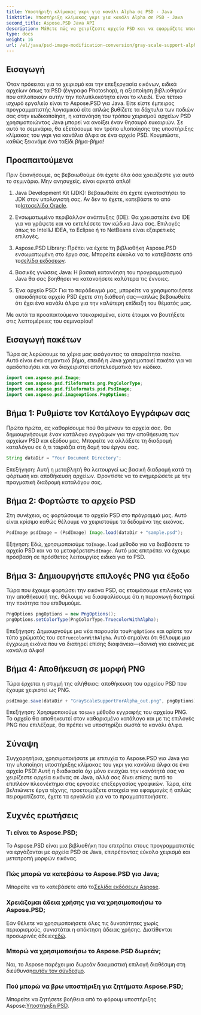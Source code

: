 ```yaml
---
title: Υποστήριξη κλίμακας γκρι για κανάλι Alpha σε PSD - Java
linktitle: Υποστήριξη κλίμακας γκρι για κανάλι Alpha σε PSD - Java
second_title: Aspose.PSD Java API
description: Μάθετε πώς να χειρίζεστε αρχεία PSD και να εφαρμόζετε υποστήριξη κλίμακας του γκρι για κανάλια άλφα χρησιμοποιώντας το Aspose.PSD για Java σε αυτόν τον οδηγό βήμα προς βήμα.
type: docs
weight: 16
url: /el/java/psd-image-modification-conversion/gray-scale-support-alpha-channel-psd/
---
```

## Εισαγωγή

Όταν πρόκειται για το χειρισμό και την επεξεργασία εικόνων, ειδικά αρχείων όπως τα PSD (έγγραφο Photoshop), η αξιοποίηση βιβλιοθηκών που απλοποιούν αυτήν την πολυπλοκότητα είναι το κλειδί. Ένα τέτοιο ισχυρό εργαλείο είναι το Aspose.PSD για Java. Είτε είστε έμπειρος προγραμματιστής λογισμικού είτε απλώς βυθίζετε τα δάχτυλα των ποδιών σας στην κωδικοποίηση, η κατανόηση του τρόπου χειρισμού αρχείων PSD χρησιμοποιώντας Java μπορεί να ανοίξει έναν θησαυρό ευκαιριών. Σε αυτό το σεμινάριο, θα εξετάσουμε τον τρόπο υλοποίησης της υποστήριξης κλίμακας του γκρι για κανάλια άλφα σε ένα αρχείο PSD. Κουμπώστε, καθώς ξεκινάμε ένα ταξίδι βήμα-βήμα!

## Προαπαιτούμενα

Πριν ξεκινήσουμε, ας βεβαιωθούμε ότι έχετε όλα όσα χρειάζεστε για αυτό το σεμινάριο. Μην ανησυχείς. είναι αρκετά απλό!

1.  Java Development Kit (JDK): Βεβαιωθείτε ότι έχετε εγκαταστήσει το JDK στον υπολογιστή σας. Αν δεν το έχετε, κατεβάστε το από το[Ιστοσελίδα Oracle](https://www.oracle.com/java/technologies/javase-jdk11-downloads.html).

2. Ενσωματωμένο περιβάλλον ανάπτυξης (IDE): Θα χρειαστείτε ένα IDE για να γράψετε και να εκτελέσετε τον κώδικα Java σας. Επιλογές όπως το IntelliJ IDEA, το Eclipse ή το NetBeans είναι εξαιρετικές επιλογές.

3.  Aspose.PSD Library: Πρέπει να έχετε τη βιβλιοθήκη Aspose.PSD ενσωματωμένη στο έργο σας. Μπορείτε εύκολα να το κατεβάσετε από το[σελίδα εκδόσεων](https://releases.aspose.com/psd/java/).

4. Βασικές γνώσεις Java: Η βασική κατανόηση του προγραμματισμού Java θα σας βοηθήσει να κατανοήσετε καλύτερα τις έννοιες.

5. Ένα αρχείο PSD: Για το παράδειγμά μας, μπορείτε να χρησιμοποιήσετε οποιοδήποτε αρχείο PSD έχετε στη διάθεσή σας—απλώς βεβαιωθείτε ότι έχει ένα κανάλι άλφα για την καλύτερη επίδειξη του θέματός μας.

Με αυτά τα προαπαιτούμενα τσεκαρισμένα, είστε έτοιμοι να βουτήξετε στις λεπτομέρειες του σεμιναρίου!

## Εισαγωγή πακέτων

Τώρα ας λερώσουμε τα χέρια μας εισάγοντας τα απαραίτητα πακέτα. Αυτό είναι ένα σημαντικό βήμα, επειδή η Java χρησιμοποιεί πακέτα για να ομαδοποιήσει και να διαχειριστεί αποτελεσματικά τον κώδικα.

```java
import com.aspose.psd.Image;
import com.aspose.psd.fileformats.png.PngColorType;
import com.aspose.psd.fileformats.psd.PsdImage;
import com.aspose.psd.imageoptions.PngOptions;
```

## Βήμα 1: Ρυθμίστε τον Κατάλογο Εγγράφων σας

Πρώτα πρώτα, ας καθορίσουμε πού θα μένουν τα αρχεία σας. Θα δημιουργήσουμε έναν κατάλογο εγγράφων για την αποθήκευση των αρχείων PSD και εξόδου μας. Μπορείτε να αλλάξετε τη διαδρομή καταλόγου σε ό,τι ταιριάζει στη δομή του έργου σας.

```java
String dataDir = "Your Document Directory";
```

Επεξήγηση: Αυτή η μεταβλητή θα λειτουργεί ως βασική διαδρομή κατά τη φόρτωση και αποθήκευση αρχείων. Φροντίστε να το ενημερώσετε με την πραγματική διαδρομή καταλόγου σας.

## Βήμα 2: Φορτώστε το αρχείο PSD

Στη συνέχεια, ας φορτώσουμε το αρχείο PSD στο πρόγραμμά μας. Αυτό είναι κρίσιμο καθώς θέλουμε να χειριστούμε τα δεδομένα της εικόνας.

```java
PsdImage psdImage = (PsdImage) Image.load(dataDir + "sample.psd");
```

 Εξήγηση: Εδώ, χρησιμοποιούμε το`Image.load` μέθοδο για να διαβάσετε το αρχείο PSD και να το μεταφέρετε`PsdImage`. Αυτό μας επιτρέπει να έχουμε πρόσβαση σε πρόσθετες λειτουργίες ειδικά για το PSD.

## Βήμα 3: Δημιουργήστε επιλογές PNG για έξοδο

Τώρα που έχουμε φορτώσει την εικόνα PSD, ας ετοιμάσουμε επιλογές για την αποθήκευσή της. Θέλουμε να διασφαλίσουμε ότι η παραγωγή διατηρεί την ποιότητα που επιθυμούμε.

```java
PngOptions pngOptions = new PngOptions();
pngOptions.setColorType(PngColorType.TruecolorWithAlpha);
```

Επεξήγηση: Δημιουργούμε μια νέα παρουσία του`PngOptions` και ορίστε τον τύπο χρώματός του σε`TruecolorWithAlpha`. Αυτό σημαίνει ότι θέλουμε μια έγχρωμη εικόνα που να διατηρεί επίσης διαφάνεια—ιδανική για εικόνες με κανάλια άλφα!

## Βήμα 4: Αποθήκευση σε μορφή PNG

Τώρα έρχεται η στιγμή της αλήθειας: αποθήκευση του αρχείου PSD που έχουμε χειριστεί ως PNG. 

```java
psdImage.save(dataDir + "GrayScaleSupportForAlpha_out.png", pngOptions);
```

 Επεξήγηση: Χρησιμοποιούμε το`save` μέθοδο εγγραφής του αρχείου PNG. Το αρχείο θα αποθηκευτεί στον καθορισμένο κατάλογο και με τις επιλογές PNG που επιλέξαμε, θα πρέπει να υποστηρίζει σωστά το κανάλι άλφα.

## Σύναψη

Συγχαρητήρια, χρησιμοποιήσατε με επιτυχία το Aspose.PSD για Java για την υλοποίηση υποστήριξης κλίμακας του γκρι για κανάλια άλφα σε ένα αρχείο PSD! Αυτή η διαδικασία όχι μόνο ενισχύει την ικανότητά σας να χειρίζεστε αρχεία εικόνας σε Java, αλλά σας δίνει επίσης αυτό το επιπλέον πλεονέκτημα στις εργασίες επεξεργασίας γραφικών. Τώρα, είτε βελτιώνετε έργα τέχνης, προετοιμάζετε στοιχεία για εφαρμογές ή απλώς πειραματίζεστε, έχετε τα εργαλεία για να το πραγματοποιήσετε.

## Συχνές ερωτήσεις

### Τι είναι το Aspose.PSD;
Το Aspose.PSD είναι μια βιβλιοθήκη που επιτρέπει στους προγραμματιστές να εργάζονται με αρχεία PSD σε Java, επιτρέποντας εύκολο χειρισμό και μετατροπή μορφών εικόνας.

### Πώς μπορώ να κατεβάσω το Aspose.PSD για Java;
 Μπορείτε να το κατεβάσετε από το[Σελίδα εκδόσεων Aspose](https://releases.aspose.com/psd/java/).

### Χρειάζομαι άδεια χρήσης για να χρησιμοποιήσω το Aspose.PSD;
 Εάν θέλετε να χρησιμοποιήσετε όλες τις δυνατότητες χωρίς περιορισμούς, συνιστάται η απόκτηση άδειας χρήσης. Διατίθενται προσωρινές άδειες[εδώ](https://purchase.aspose.com/temporary-license/).

### Μπορώ να χρησιμοποιήσω το Aspose.PSD δωρεάν;
 Ναι, το Aspose παρέχει μια δωρεάν δοκιμαστική επιλογή διαθέσιμη στη διεύθυνση[αυτόν τον σύνδεσμο](https://releases.aspose.com/).

### Πού μπορώ να βρω υποστήριξη για ζητήματα Aspose.PSD;
 Μπορείτε να ζητήσετε βοήθεια από το φόρουμ υποστήριξης Aspose:[Υποστήριξη PSD](https://forum.aspose.com/c/psd/34).